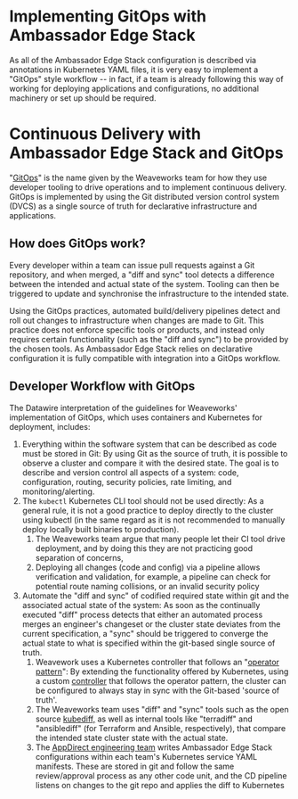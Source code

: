 # Implementing GitOps with Ambassador Edge Stack

As all of the Ambassador Edge Stack configuration is described via annotations in Kubernetes YAML files, it is very easy to implement a "GitOps" style workflow -- in fact, if a team is already following this way of working for deploying applications and configurations, no additional machinery or set up should be required.

# Continuous Delivery with Ambassador Edge Stack and GitOps

"[GitOps](https://www.weave.works/technologies/gitops/)" is the name given by the Weaveworks team for how they use developer tooling to drive operations and to implement continuous delivery. GitOps is implemented by using the Git distributed version control system (DVCS) as a single source of truth for declarative infrastructure and applications.

## How does GitOps work?

Every developer within a team can issue pull requests against a Git repository, and when merged, a "diff and sync" tool detects a difference between the intended and actual state of the system. Tooling can then be triggered to update and synchronise the infrastructure to the intended state.

Using the GitOps practices, automated build/delivery pipelines detect and roll out changes to infrastructure when changes are made to Git. This practice does not enforce specific tools or products, and instead only requires certain functionality (such as the "diff and sync") to be provided by the chosen tools. As Ambassador Edge Stack relies on declarative configuration it is fully compatible with integration into a GitOps workflow.

## Developer Workflow with GitOps

The Datawire interpretation of the guidelines for Weaveworks' implementation of GitOps, which uses containers and Kubernetes for deployment, includes:

1. Everything within the software system that can be described as code must be stored in Git: By using Git as the source of truth, it is possible to observe a cluster and compare it with the desired state. The goal is to describe and version control all aspects of a system: code, configuration, routing, security policies, rate limiting, and monitoring/alerting.
2. The `kubectl` Kubernetes CLI tool should not be used directly: As a general rule, it is not a good practice to deploy directly to the cluster using kubectl (in the same regard as it is not recommended to manually deploy locally built binaries to production).
    1.  The Weaveworks team argue that many people let their CI tool drive deployment, and by doing this they are not practicing good separation of concerns,
    1.  Deploying all changes (code and config) via a pipeline allows verification and validation, for example, a pipeline can check for potential route naming collisions, or an invalid security policy
3. Automate the "diff and sync" of codified required state within git and the associated actual state of the system: As soon as the continually executed "diff" process detects that either an automated process merges an engineer's changeset or the cluster state deviates from the current specification, a "sync" should be triggered to converge the actual state to what is specified within the git-based single source of truth.
    1.  Weavework uses a Kubernetes controller that follows an "[operator pattern](https://coreos.com/blog/introducing-operators.html)": By extending the functionality offered by Kubernetes, using a custom [controller](https://kubernetes.io/docs/concepts/extend-kubernetes/api-extension/custom-resources/) that follows the operator pattern, the cluster can be configured to always stay in sync with the Git-based 'source of truth'.
    1.  The Weaveworks team uses "diff" and "sync" tools such as the open source [kubediff,](https://github.com/weaveworks/kubediff) as well as internal tools like "terradiff" and "ansiblediff" (for Terraform and Ansible, respectively), that compare the intended state cluster state with the actual state.
    1.  The [AppDirect engineering team](https://blog.getambassador.io/fireside-chat-with-alex-gervais-accelerating-appdirect-developer-workflow-with-ambassador-7586597b1c34) writes Ambassador Edge Stack configurations within each team's Kubernetes service YAML manifests. These are stored in git and follow the same review/approval process as any other code unit, and the CD pipeline listens on changes to the git repo and applies the diff to Kubernetes


